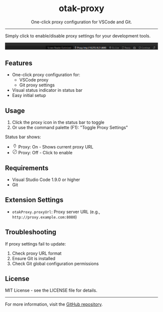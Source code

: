 <p align="center">
  <h1 align="center">otak-proxy</h1>
  <p align="center">One-click proxy configuration for VSCode and Git.</p>
</p>

---

Simply click to enable/disable proxy settings for your development tools.

![](images/otak-proxy.png)

## Features

- One-click proxy configuration for:
  - VSCode proxy
  - Git proxy settings
- Visual status indicator in status bar
- Easy initial setup

## Usage

1. Click the proxy icon in the status bar to toggle
2. Or use the command palette (F1): "Toggle Proxy Settings"

Status bar shows:
- ![Proxy On](images/plug.png) Proxy: On - Shows current proxy URL
- ![Proxy Off](images/circle-slash.png) Proxy: Off - Click to enable

## Requirements

- Visual Studio Code 1.9.0 or higher
- Git

## Extension Settings

* `otakProxy.proxyUrl`: Proxy server URL (e.g., `http://proxy.example.com:8080`)

## Troubleshooting

If proxy settings fail to update:
1. Check proxy URL format
2. Ensure Git is installed
3. Check Git global configuration permissions

## License

MIT License - see the LICENSE file for details.

---

For more information, visit the [GitHub repository](https://github.com/tsuyoshi-otake-system-exe-jp/otak-proxy).